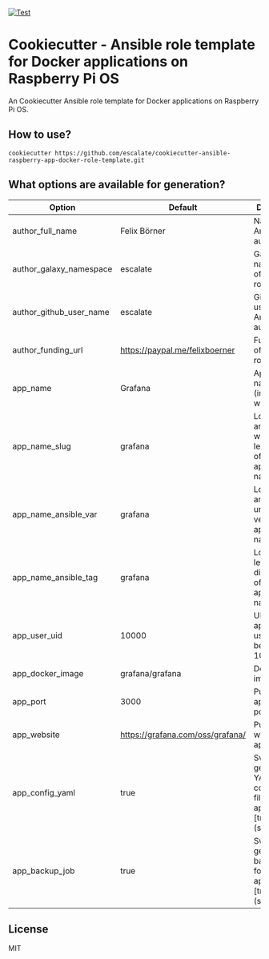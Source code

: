[![Test](https://github.com/escalate/cookiecutter-ansible-raspberry-app-docker-role-template/actions/workflows/test.yml/badge.svg?branch=master&event=push)](https://github.com/escalate/cookiecutter-ansible-raspberry-app-docker-role-template/actions/workflows/test.yml)

# Cookiecutter - Ansible role template for Docker applications on Raspberry Pi OS

An Cookiecutter Ansible role template for Docker applications on Raspberry Pi OS.

## How to use?

```
cookiecutter https://github.com/escalate/cookiecutter-ansible-raspberry-app-docker-role-template.git
```

## What options are available for generation?

| Option                  | Default                          | Description                                                                    |
| ----------------------- | -------------------------------- | ------------------------------------------------------------------------------ |
| author_full_name        | Felix Börner                     | Name of Ansible role author                                                    |
| author_galaxy_namespace | escalate                         | Galaxy namespace of Ansible role author                                        |
| author_github_user_name | escalate                         | Github username of Ansible role author                                         |
| author_funding_url      | https://paypal.me/felixboerner   | Funding URL of Ansible role author                                             |
| app_name                | Grafana                          | Application name (including whitespaces)                                       |
| app_name_slug           | grafana                          | Lowercase and whitespace-less version of application name                      |
| app_name_ansible_var    | grafana                          | Lowercase and underscore version of application name                           |
| app_name_ansible_tag    | grafana                          | Lowercase, letter and digits version of application name                       |
| app_user_uid            | 10000                            | UID of application user (must be above 10000)                                  |
| app_docker_image        | grafana/grafana                  | Docker Hub image name                                                          |
| app_port                | 3000                             | Published application port                                                     |
| app_website             | https://grafana.com/oss/grafana/ | Public website of application                                                  |
| app_config_yaml         | true                             | Switch to generate YAML configuration file for application [true, false] (str) |
| app_backup_job          | true                             | Switch to generate backup job for application [true, false] (str)              |

## License

MIT
